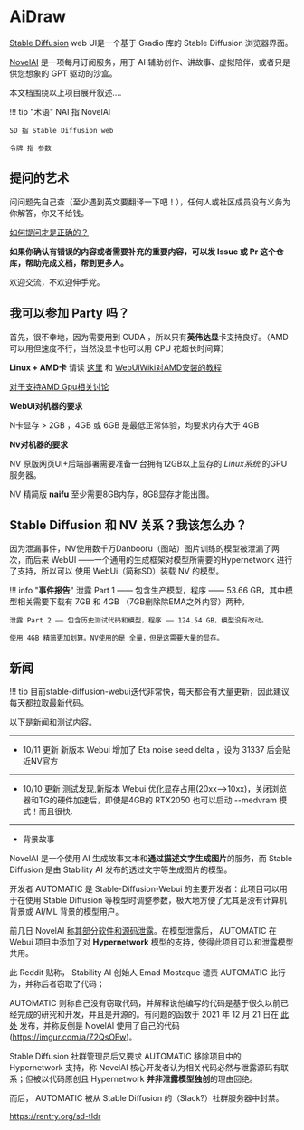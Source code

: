 # AiDraw

[Stable Diffusion](https://github.com/AUTOMATIC1111/stable-diffusion-webui) web UI是一个基于 Gradio 库的 Stable Diffusion 浏览器界面。

[NovelAI](https://novelai.net/) 是一项每月订阅服务，用于 AI 辅助创作、讲故事、虚拟陪伴，或者只是供您想象的 GPT 驱动的沙盒。

本文档围绕以上项目展开叙述....


!!! tip "术语"
    NAI 指 NovelAI

    SD 指 Stable Diffusion web 
    
    令牌 指 参数

## 提问的艺术

问问题先自己查（至少遇到英文要翻译一下吧！），任何人或社区成员没有义务为你解答，你又不给钱。

[如何提问才是正确的？](https://github.com/ryanhanwu/How-To-Ask-Questions-The-Smart-Way/blob/main/README-zh_CN.md)

**如果你确认有错误的内容或者需要补充的重要内容，可以发 Issue 或 Pr 这个仓库，帮助完成文档，帮到更多人。**

欢迎交流，不欢迎伸手党。


## 我可以参加 Party 吗？

首先，很不幸地，因为需要用到 CUDA ，所以只有**英伟达显卡**支持良好。（AMD 可以用但速度不行，当然没显卡也可以用 CPU 花超长时间算）

**Linux + AMD卡** 请读 [这里](https://rentry.org/ayymd-stable-diffustion-v1_4-guide) 和 [WebUiWiki对AMD安装的教程](https://github.com/AUTOMATIC1111/stable-diffusion-webui/wiki/Install-and-Run-on-AMD-GPUs)

[对于支持AMD Gpu相关讨论](https://github.com/AUTOMATIC1111/stable-diffusion-webui/discussions/1046)


**WebUi对机器的要求**

N卡显存 > 2GB ，4GB 或 6GB 是最低正常体验，均要求内存大于 4GB

**Nv对机器的要求**

NV 原版网页UI+后端部署需要准备一台拥有12GB以上显存的 *Linux系统* 的GPU服务器。

NV 精简版 **naifu** 至少需要8GB内存，8GB显存才能出图。


## Stable Diffusion 和 NV 关系？我该怎么办？

因为泄漏事件，NV使用数千万Danbooru（图站）图片训练的模型被泄漏了两次，而后来 WebUI ——一个通用的生成框架对模型所需要的Hypernetwork 进行了支持，所以可以 使用 WebUi（简称SD）装载 NV 的模型。


!!! info "**事件报告**"
    泄露 Part 1 —— 包含生产模型，程序 —— 53.66 GB，其中模型相关需要下载有 7GB 和 4GB （7GB删除除EMA之外内容）两种。


    泄露 Part 2 —— 包含历史测试代码和模型，程序 —— 124.54 GB，模型没有改动。

    使用 4GB 精简更加划算。NV使用的是 全量，但是这需要大量的显存。



## 新闻


!!! tip
    目前stable-diffusion-webui迭代非常快，每天都会有大量更新，因此建议每天都拉取最新代码。

以下是新闻和测试内容。


-------

- 10/11 更新
新版本 Webui 增加了 Eta noise seed delta ，设为 31337 后会贴近NV官方


-------

- 10/10 更新
测试发现,新版本 Webui 优化显存占用(20xx—>10xx)，关闭浏览器和TG的硬件加速后，即使是4GB的  RTX2050 也可以启动 --medvram 模式！而且很快.


--------


- 背景故事

NovelAI 是一个使用 AI 生成故事文本和**通过描述文字生成图片**的服务，而 Stable Diffusion 是由 Stability AI 发布的透过文字等生成图片的模型。

开发者 AUTOMATIC 是 Stable-Diffusion-Webui 的主要开发者：此项目可以用于在使用 Stable Diffusion 等模型时调整参数，极大地方便了尤其是没有计算机背景或 AI/ML 背景的模型用户。

前几日 NovelAI [称其部分软件和源码泄露](https://old.reddit.com/r/NovelAi/comments/xydjc6/)。在模型泄露后， AUTOMATIC 在 Webui 项目中添加了对 **Hypernetwork** 模型的支持，使得此项目可以和泄露模型共用。

此 Reddit 贴称， Stability AI 创始人 Emad Mostaque 谴责 AUTOMATIC 此行为，并称后者窃取了代码； 

AUTOMATIC 则称自己没有窃取代码，并解释说他编写的代码是基于很久以前已经完成的研究和开发，并且是开源的。有问题的函数于 2021 年 12 月 21 日在 [此处](https://github.com/CompVis/latent-diffusion/commit/e66308c7f2e64cb581c6d27ab6fbeb846828253b) 发布，并称反倒是 NovelAI 使用了自己的代码(https://imgur.com/a/Z2QsOEw)。


Stable Diffusion 社群管理员后又要求 AUTOMATIC 移除项目中的 Hypernetwork 支持，称 NovelAI 核心开发者认为相关代码必然与泄露源码有联系；但被以代码原创且 Hypernetwork **并非泄露模型独创**的理由回绝。
 
而后， AUTOMATIC 被从 Stable Diffusion 的（Slack?）社群服务器中封禁。

https://rentry.org/sd-tldr





